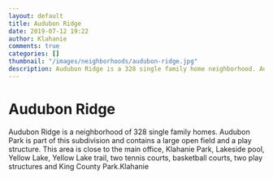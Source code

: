 ```yaml
---
layout: default
title: Audubon Ridge
date: 2019-07-12 19:22
author: Klahanie
comments: true
categories: []
thumbnail: "/images/neighborhoods/audubon-ridge.jpg"
description: Audubon Ridge is a 328 single family home neighborhood. Audubon Park is part of this subdivision and contains a large open field and a play structure. This area is close to the main office, Klahanie Park, Lakeside pool, Yellow Lake, Yellow Lake trail, two tennis courts, basketball courts, two play structures and King County Park.
---
```

# Audubon Ridge

Audubon Ridge is a neighborhood of 328 single family homes. Audubon Park is part of this subdivision and contains a large open field and a play structure.  This area is close to the main office, Klahanie Park, Lakeside pool, Yellow Lake, Yellow Lake trail, two tennis courts, basketball courts, two play structures and King County Park.Klahanie

<object type="image/svg+xml" data="{{site.url}}/images/neighborhoods/audubon-ridge.svg" class="img-fluid"/>